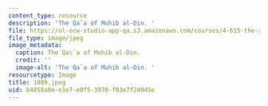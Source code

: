 ```yaml
---
content_type: resource
description: 'The Qa`a of Muhib al-Din. '
file: https://ol-ocw-studio-app-qa.s3.amazonaws.com/courses/4-615-the-architecture-of-cairo-spring-2002/b4858a0ee1e7e0f53970f03e7f24045e_1089.jpeg
file_type: image/jpeg
image_metadata:
  caption: The Qa\`a of Muhib al-Din.
  credit: ''
  image-alt: 'The Qa`a of Muhib al-Din. '
resourcetype: Image
title: 1089.jpeg
uid: b4858a0e-e1e7-e0f5-3970-f03e7f24045e
---
```

